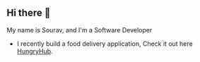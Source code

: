 ## Hi there 👋

My name is Sourav, and I'm a Software Developer

 - I recently build a food delivery application, Check it out here [HungryHub](https://github.com/Sourav8921/HungryHubFrontend).
<!--
**Sourav8921/Sourav8921** is a ✨ _special_ ✨ repository because its `README.md` (this file) appears on your GitHub profile.

Here are some ideas to get you started:

- 🔭 I’m currently working on ...
- 🌱 I’m currently learning ...
- 👯 I’m looking to collaborate on ...
- 🤔 I’m looking for help with ...
- 💬 Ask me about ...
- 📫 How to reach me: ...
- 😄 Pronouns: ...
- ⚡ Fun fact: ...
-->
